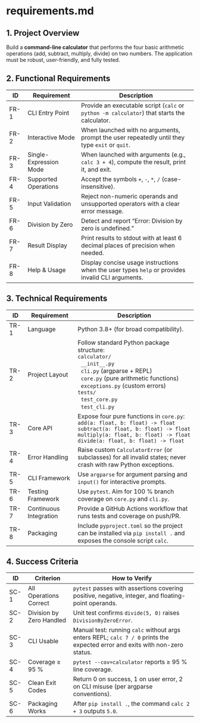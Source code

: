 # requirements.md

## 1. Project Overview
Build a **command-line calculator** that performs the four basic arithmetic operations (add, subtract, multiply, divide) on two numbers. The application must be robust, user-friendly, and fully tested.

## 2. Functional Requirements

| ID | Requirement | Description |
|---|---|---|
| FR-1 | CLI Entry Point | Provide an executable script (`calc` or `python -m calculator`) that starts the calculator. |
| FR-2 | Interactive Mode | When launched with no arguments, prompt the user repeatedly until they type `exit` or `quit`. |
| FR-3 | Single-Expression Mode | When launched with arguments (e.g., `calc 3 + 4`), compute the result, print it, and exit. |
| FR-4 | Supported Operations | Accept the symbols `+`, `-`, `*`, `/` (case-insensitive). |
| FR-5 | Input Validation | Reject non-numeric operands and unsupported operators with a clear error message. |
| FR-6 | Division by Zero | Detect and report “Error: Division by zero is undefined.” |
| FR-7 | Result Display | Print results to stdout with at least 6 decimal places of precision when needed. |
| FR-8 | Help & Usage | Display concise usage instructions when the user types `help` or provides invalid CLI arguments. |

## 3. Technical Requirements

| ID | Requirement | Description |
|---|---|---|
| TR-1 | Language | Python 3.8+ (for broad compatibility). |
| TR-2 | Project Layout | Follow standard Python package structure: <br>`calculator/`<br>&nbsp;&nbsp;`__init__.py`<br>&nbsp;&nbsp;`cli.py` (argparse + REPL)<br>&nbsp;&nbsp;`core.py` (pure arithmetic functions)<br>&nbsp;&nbsp;`exceptions.py` (custom errors)<br>`tests/`<br>&nbsp;&nbsp;`test_core.py`<br>&nbsp;&nbsp;`test_cli.py` |
| TR-3 | Core API | Expose four pure functions in `core.py`:<br>`add(a: float, b: float) -> float`<br>`subtract(a: float, b: float) -> float`<br>`multiply(a: float, b: float) -> float`<br>`divide(a: float, b: float) -> float` |
| TR-4 | Error Handling | Raise custom `CalculatorError` (or subclasses) for all invalid states; never crash with raw Python exceptions. |
| TR-5 | CLI Framework | Use `argparse` for argument parsing and `input()` for interactive prompts. |
| TR-6 | Testing Framework | Use `pytest`. Aim for 100 % branch coverage on `core.py` and `cli.py`. |
| TR-7 | Continuous Integration | Provide a GitHub Actions workflow that runs tests and coverage on push/PR. |
| TR-8 | Packaging | Include `pyproject.toml` so the project can be installed via `pip install .` and exposes the console script `calc`. |

## 4. Success Criteria

| ID | Criterion | How to Verify |
|---|---|---|
| SC-1 | All Operations Correct | `pytest` passes with assertions covering positive, negative, integer, and floating-point operands. |
| SC-2 | Division by Zero Handled | Unit test confirms `divide(5, 0)` raises `DivisionByZeroError`. |
| SC-3 | CLI Usable | Manual test: running `calc` without args enters REPL; `calc 7 / 0` prints the expected error and exits with non-zero status. |
| SC-4 | Coverage ≥ 95 % | `pytest --cov=calculator` reports ≥ 95 % line coverage. |
| SC-5 | Clean Exit Codes | Return 0 on success, 1 on user error, 2 on CLI misuse (per argparse conventions). |
| SC-6 | Packaging Works | After `pip install .`, the command `calc 2 + 3` outputs `5.0`.